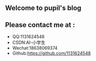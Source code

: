 ## Welcome to pupil's blog
## Please contact me at :
  * QQ:1131624548
  * CSDN:AI-小学生
  * Wechat:18638069374
  * Github:https://github.com/1131624548
 

